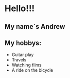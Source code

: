 # Hello!!!

## My name`s Andrew

## My hobbys:
+ Guitar play
+ Travels
+ Watching films
+ A ride on the bicycle